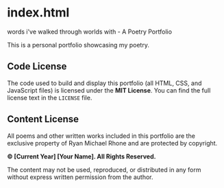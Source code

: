 # index.html
words i've walked through worlds with - A Poetry Portfolio

This is a personal portfolio showcasing my poetry.

## Code License

The code used to build and display this portfolio (all HTML, CSS, and JavaScript files) is licensed under the **MIT License**. You can find the full license text in the `LICENSE` file.

## Content License

All poems and other written works included in this portfolio are the exclusive property of Ryan Michael Rhone and are protected by copyright.

**© [Current Year] [Your Name]. All Rights Reserved.**

The content may not be used, reproduced, or distributed in any form without express written permission from the author.

